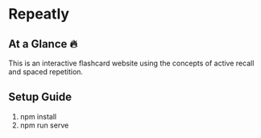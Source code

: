 # Repeatly

## At a Glance 🔥
This is an interactive flashcard website using the concepts of active recall and spaced repetition.

## Setup Guide
1. npm install
2. npm run serve